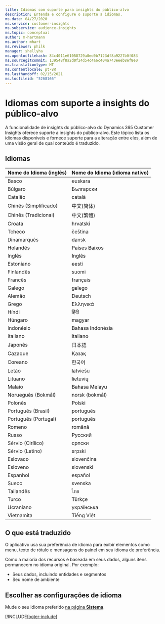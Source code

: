 ```yaml
---
title: Idiomas com suporte para insights do público-alvo
description: Entenda e configure o suporte a idiomas.
ms.date: 04/27/2020
ms.service: customer-insights
ms.subservice: audience-insights
ms.topic: conceptual
author: m-hartmann
ms.author: mhart
ms.reviewer: philk
manager: shellyha
ms.openlocfilehash: 84c4011e61058729a0ed0b7123df8a9227b0f083
ms.sourcegitcommit: 139548f8a2d0f24d54c4a6c404a743eeeb8ef8e0
ms.translationtype: HT
ms.contentlocale: pt-BR
ms.lasthandoff: 02/15/2021
ms.locfileid: "5268166"
---
```

# <a name="supported-languages-for-audience-insights-capability"></a>Idiomas com suporte a insights do público-alvo

A funcionalidade de insights do público-alvo do Dynamics 365 Customer Insights oferece suporte a insights do público-alvo. Este tópico lista os idiomas disponíveis e fornece suporte para a alteração entre eles, além de uma visão geral de qual conteúdo é traduzido.

## <a name="languages"></a>Idiomas

| Nome do Idioma (inglês)|  Nome do Idioma (idioma nativo) |
| ------------- | ------------- |
| Basco | euskara |
| Búlgaro | Български |
| Catalão | català |
| Chinês (Simplificado) | 中文(简体) |
| Chinês (Tradicional) | 中文(繁體) |
| Croata | hrvatski |
| Tcheco | čeština |
| Dinamarquês | dansk |
| Holandês | Países Baixos |
| Inglês | Inglês |
| Estoniano | eesti |
| Finlandês | suomi |
| Francês | français |
| Galego | galego |
| Alemão | Deutsch |
| Grego | Ελληνικά |
| Híndi | हिंदी |
| Húngaro | magyar |
| Indonésio | Bahasa Indonésia |
| Italiano | italiano |
| Japonês | 日本語 |
| Cazaque | Қазақ |
| Coreano | 한국어 |
| Letão | latviešu |
| Lituano | lietuvių |
| Malaio | Bahasa Melayu |
| Norueguês (Bokmål) | norsk (bokmål) |
| Polonês | Polski |
| Português (Brasil) | português |
| Português (Portugal) | português |
| Romeno | română |
| Russo | Русский |
| Sérvio (Cirílico) | српски |
| Sérvio (Latino) | srpski |
| Eslovaco | slovenčina |
| Esloveno | slovenski |
| Espanhol | español |
| Sueco | svenska |
| Tailandês | ไทย |
| Turco | Türkçe |
| Ucraniano | українська |
| Vietnamita | Tiếng Việt |

## <a name="whats-translated"></a>O que está traduzido

O aplicativo usa sua preferência de idioma para exibir elementos como menu, texto de rótulo e mensagens do painel em seu idioma de preferência.

Como a maioria dos recursos é baseada em seus dados, alguns itens permanecem no idioma original. Por exemplo:

- Seus dados, incluindo entidades e segmentos
- Seu nome de ambiente

## <a name="choose-your-language-settings"></a>Escolher as configurações de idioma  

Mude o seu idioma preferido [na página **Sistema**](system.md).


[!INCLUDE[footer-include](../includes/footer-banner.md)]